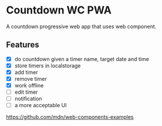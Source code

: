 # Countdown WC PWA

A countdown progressive web app that uses web component.

## Features

- [x] do countdown given a timer name, target date and time
- [x] store timers in localstorage
- [x] add timer
- [x] remove timer
- [x] work offline
- [ ] edit timer
- [ ] notification
- [ ] a more acceptable UI

https://github.com/mdn/web-components-examples
